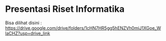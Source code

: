 # Presentasi Riset Informatika

Bisa dilihat disini : https://drive.google.com/drive/folders/1cHN7HR5gg5hENZVh0miJ1XGoe_WlaCHZ?usp=drive_link
